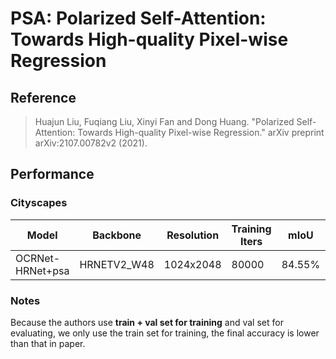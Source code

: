 # PSA: Polarized Self-Attention: Towards High-quality Pixel-wise Regression

## Reference

> Huajun Liu, Fuqiang Liu, Xinyi Fan and Dong Huang. "Polarized Self-Attention: Towards High-quality Pixel-wise Regression." arXiv preprint arXiv:2107.00782v2 (2021).

## Performance

### Cityscapes

| Model            | Backbone    | Resolution | Training Iters | mIoU   | mIoU (flip) | mIoU (ms+flip) | Links           |
| ---------------- | ----------- | ---------- | -------------- | ------ | ----------- | -------------- | --------------- |
| OCRNet-HRNet+psa | HRNETV2_W48 | 1024x2048  | 80000          | 84.55% | 84.73%      | 84.92%         | model\|log\|vdl |

### Notes

Because the authors use **train + val set for training** and val set for evaluating, we only use the train set for training, the final accuracy is lower than that in paper.
